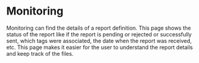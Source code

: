 # Monitoring

Monitoring can find the details of a report definition. This page shows the status of the report like if the report is pending or rejected or successfully sent, which tags were associated, the date when the report was received, etc. This page makes it easier for the user to understand the report details and keep track of the files. 
